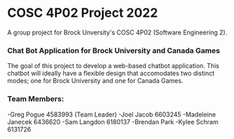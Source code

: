 # COSC 4P02 Project 2022
A group project for Brock Unversity's COSC 4P02 (Software Engineering 2).

### Chat Bot Application for Brock University and Canada Games
The goal of this project to develop a web-based chatbot application. This chatbot will ideally have a flexible design that accomodates two distinct modes; one for Brock University and one for Canada Games. 

### Team Members:
-Greg Pogue 4583993 (Team Leader)
-Joel Jacob 6603245
-Madeleine Janecek 6436620
-Sam Langdon 6180137
-Brendan Park
-Kylee Schram 6131726

